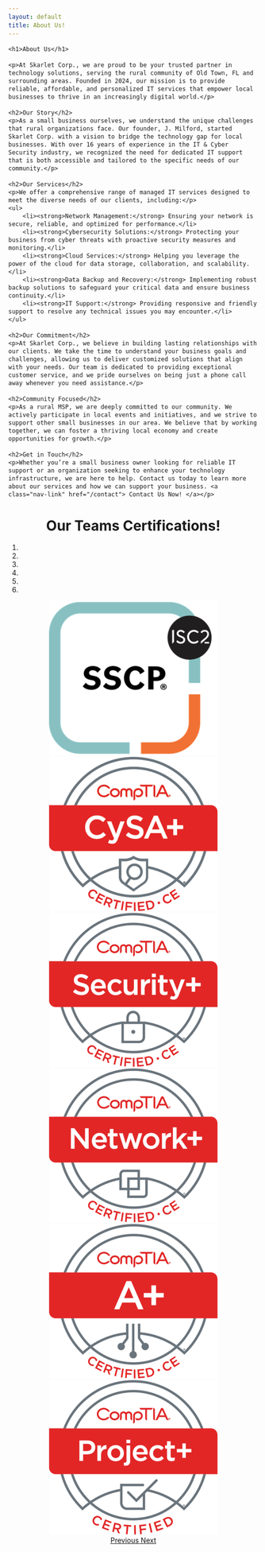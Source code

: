 ```yaml
---
layout: default
title: About Us!
---
```

<center>
<div class="jumbotron jumbotron-fluid">
  <div class="container" style="text-align: left;">
    
    <h1>About Us</h1>

    <p>At Skarlet Corp., we are proud to be your trusted partner in technology solutions, serving the rural community of Old Town, FL and surrounding areas. Founded in 2024, our mission is to provide reliable, affordable, and personalized IT services that empower local businesses to thrive in an increasingly digital world.</p>

    <h2>Our Story</h2>
    <p>As a small business ourselves, we understand the unique challenges that rural organizations face. Our founder, J. Milford, started Skarlet Corp. with a vision to bridge the technology gap for local businesses. With over 16 years of experience in the IT & Cyber Security industry, we recognized the need for dedicated IT support that is both accessible and tailored to the specific needs of our community.</p>

    <h2>Our Services</h2>
    <p>We offer a comprehensive range of managed IT services designed to meet the diverse needs of our clients, including:</p>
    <ul>
        <li><strong>Network Management:</strong> Ensuring your network is secure, reliable, and optimized for performance.</li>
        <li><strong>Cybersecurity Solutions:</strong> Protecting your business from cyber threats with proactive security measures and monitoring.</li>
        <li><strong>Cloud Services:</strong> Helping you leverage the power of the cloud for data storage, collaboration, and scalability.</li>
        <li><strong>Data Backup and Recovery:</strong> Implementing robust backup solutions to safeguard your critical data and ensure business continuity.</li>
        <li><strong>IT Support:</strong> Providing responsive and friendly support to resolve any technical issues you may encounter.</li>
    </ul>

    <h2>Our Commitment</h2>
    <p>At Skarlet Corp., we believe in building lasting relationships with our clients. We take the time to understand your business goals and challenges, allowing us to deliver customized solutions that align with your needs. Our team is dedicated to providing exceptional customer service, and we pride ourselves on being just a phone call away whenever you need assistance.</p>

    <h2>Community Focused</h2>
    <p>As a rural MSP, we are deeply committed to our community. We actively participate in local events and initiatives, and we strive to support other small businesses in our area. We believe that by working together, we can foster a thriving local economy and create opportunities for growth.</p>

    <h2>Get in Touch</h2>
    <p>Whether you’re a small business owner looking for reliable IT support or an organization seeking to enhance your technology infrastructure, we are here to help. Contact us today to learn more about our services and how we can support your business. <a class="nav-link" href="/contact"> Contact Us Now! </a></p>
  </div>
  <h1>Our Teams Certifications!</h1>
  <div id="carouselIndicators" class="carousel slide" data-ride="carousel">
  <ol class="carousel-indicators">
    <li data-target="#carouselIndicators" data-slide-to="0" class="active"></li>
    <li data-target="#carouselIndicators" data-slide-to="1"></li>
    <li data-target="#carouselIndicators" data-slide-to="2"></li>
	<li data-target="#carouselIndicators" data-slide-to="3"></li>
	<li data-target="#carouselIndicators" data-slide-to="4"></li>
	<li data-target="#carouselIndicators" data-slide-to="5"></li>
  </ol>
  <div class="carousel-inner">
    <div class="carousel-item active">
      <img class="d-block w-10" src="/img/ISC2 SSCP.png" alt="ISC2 SSCP">
    </div>
    <div class="carousel-item">
      <img class="d-block w-10" src="/img/CySA+ce certified logo.png" alt="CompTIA CySA+ ce">
    </div>
    <div class="carousel-item">
      <img class="d-block w-10" src="/img/SecurityPlus Logo Certified CE.png" alt="CompTIA Security+">
    </div>
	<div class="carousel-item">
      <img class="d-block w-10" src="/img/NetworkPlus Logo Certified CE.png" alt="CompTIA Network+">
    </div>
	<div class="carousel-item">
      <img class="d-block w-10" src="/img/Aplus Logo Certified CE.png" alt="CompTIA A+">
    </div>
	<div class="carousel-item">
      <img class="d-block w-10" src="/img/ProjectPlus Logo Certified.png" alt="CompTIA Project+">
    </div>
  </div>
  <a class="carousel-control-prev" href="#carouselIndicators" role="button" data-slide="prev">
    <span class="carousel-control-prev-icon" aria-hidden="true"></span>
    <span class="sr-only">Previous</span>
  </a>
  <a class="carousel-control-next" href="#carouselIndicators" role="button" data-slide="next">
    <span class="carousel-control-next-icon" aria-hidden="true"></span>
    <span class="sr-only">Next</span>
  </a>
</div>
</div>
</center>
